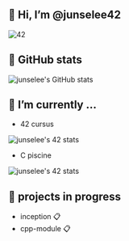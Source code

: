 

👋 Hi, I’m @junselee42
--------
  ![42](https://badgen.net/badge/Born2Code/junselee/blue?cache=86400&icon=https://meta.intra.42.fr/assets/42_logo-7dfc9110a5319a308863b96bda33cea995046d1731cebb735e41b16255106c12.svg)

🌱 GitHub stats
--------

![junselee's GitHub stats](https://github-readme-stats.vercel.app/api?username=junselee42&theme=tokyonight&show_icons=true&count_private=true)

🌱 I’m currently ...
-------

-  42 cursus

![junselee's 42 stats](https://badge42.herokuapp.com/api/stats/junselee?privacyEmail=true)


- C piscine 

![junselee's 42 stats](https://badge42.herokuapp.com/api/stats/junselee?cursus=C%20Piscine)

🌱 projects in progress
--------
  - inception 📋
  - cpp-module 📋

<!---
junselee42/junselee42 is a ✨ special ✨ repository because its `README.md` (this file) appears on your GitHub profile.
You can click the Preview link to take a look at your changes.
--->

